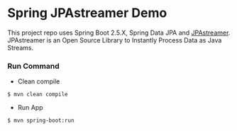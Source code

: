 # Spring JPAstreamer Demo

This project repo uses Spring Boot 2.5.X, Spring Data JPA and [JPAstreamer](https://github.com/speedment/jpa-streamer).
JPAstreamer is an Open Source Library to Instantly Process Data as Java Streams.

### Run Command
* Clean compile

`$ mvn clean compile `

* Run App

`$ mvn spring-boot:run`